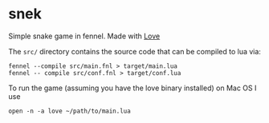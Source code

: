 # snek
Simple snake game in fennel. Made with [Love](https://love2d.org/)

The `src/` directory contains the source code that can be compiled to lua via:
```
fennel --compile src/main.fnl > target/main.lua
fennel -- compile src/conf.fnl > target/conf.lua
```
To run the game (assuming you have the love binary installed) on Mac OS I use
```
open -n -a love ~/path/to/main.lua
```
